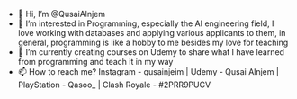 - 👋 Hi, I’m @QusaiAlnjem
- 👀 I’m interested in Programming, especially the AI engineering field,
  I love working with databases and applying various applicants to them,
  in general, programming is like a hobby to me besides my love for teaching
- 🌱 I’m currently creating courses on Udemy to share what I have learned from programming and teach it in my way
- 📫 How to reach me?
   Instagram - qusainjeim | Udemy - Qusai Alnjem | PlayStation - Qasoo_ | Clash Royale - #2PRR9PUCV
